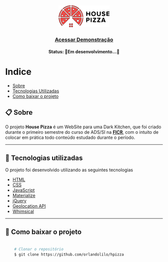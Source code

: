 <h1 align="center">
    <img src="img/logohp.png">
</h1>

<h3 align="center">
   <a href="https://projeto-hpizza.netlify.app/">Acessar Demonstração</a>
</h3>

<h4 align="center"> 
	Status: 🚧Em desenvolvimento...🚧
</h4>

# Indice

- [Sobre](#-sobre)
- [Tecnologias Utilizadas](#-Tecnologias-utilizadas)
- [Como baixar o projeto](#-Como-baixar-o-projeto)

## 📋 Sobre

O projeto **House Pizza** é um WebSite para uma Dark Kitchen, que foi criado durante o primeiro semestre do curso de ADS/SI na **[FICR](https://ficr.catolica.edu.br/portal/)**, com o intuito de colocar em prática todo conteúdo estudado durante o período.

---


## 🚀 Tecnologias utilizadas

O projeto foi desenvolvido utilizando as seguintes tecnologias 

- [HTML](https://www.w3schools.com/html/)
- [CSS](https://www.w3schools.com/css/)
- [JavaScript](https://www.javascript.com/)
- [Materialize](https://materializecss.com/)
- [jQuery](https://jquery.com/)
- [Geolocation API](https://developers.google.com/maps/documentation/geolocation/overview)
- [Whimsical](https://whimsical.com/)

---

## 📁 Como baixar o projeto

```bash

    # Clonar o repositório
    $ git clone https://github.com/orlandolilo/hpizza
    
```